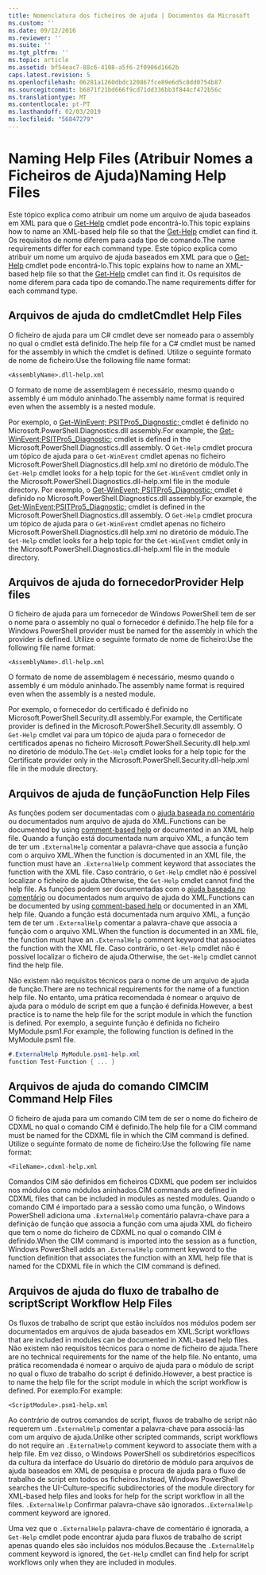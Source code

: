 ```yaml
---
title: Nomenclatura dos ficheiros de ajuda | Documentos da Microsoft
ms.custom: ''
ms.date: 09/12/2016
ms.reviewer: ''
ms.suite: ''
ms.tgt_pltfrm: ''
ms.topic: article
ms.assetid: bf54eac7-88c6-4108-a5f6-2f0906d1662b
caps.latest.revision: 5
ms.openlocfilehash: 06281a1260dbdc120867fce89e6d5c8dd0754b87
ms.sourcegitcommit: b6871f21bd666f9cd71dd336bb3f844cf472b56c
ms.translationtype: MT
ms.contentlocale: pt-PT
ms.lasthandoff: 02/03/2019
ms.locfileid: "56847279"
---
```

# <a name="naming-help-files"></a><span data-ttu-id="a865d-102">Naming Help Files (Atribuir Nomes a Ficheiros de Ajuda)</span><span class="sxs-lookup"><span data-stu-id="a865d-102">Naming Help Files</span></span>

<span data-ttu-id="a865d-103">Este tópico explica como atribuir um nome um arquivo de ajuda baseados em XML para que o [Get-Help](/powershell/module/Microsoft.PowerShell.Core/Get-Help) cmdlet pode encontrá-lo.</span><span class="sxs-lookup"><span data-stu-id="a865d-103">This topic explains how to name an XML-based help file so that the [Get-Help](/powershell/module/Microsoft.PowerShell.Core/Get-Help) cmdlet can find it.</span></span> <span data-ttu-id="a865d-104">Os requisitos de nome diferem para cada tipo de comando.</span><span class="sxs-lookup"><span data-stu-id="a865d-104">The name requirements differ for each command type.</span></span>
<span data-ttu-id="a865d-105">Este tópico explica como atribuir um nome um arquivo de ajuda baseados em XML para que o [Get-Help](/powershell/module/Microsoft.PowerShell.Core/Get-Help) cmdlet pode encontrá-lo.</span><span class="sxs-lookup"><span data-stu-id="a865d-105">This topic explains how to name an XML-based help file so that the [Get-Help](/powershell/module/Microsoft.PowerShell.Core/Get-Help) cmdlet can find it.</span></span> <span data-ttu-id="a865d-106">Os requisitos de nome diferem para cada tipo de comando.</span><span class="sxs-lookup"><span data-stu-id="a865d-106">The name requirements differ for each command type.</span></span>

## <a name="cmdlet-help-files"></a><span data-ttu-id="a865d-107">Arquivos de ajuda do cmdlet</span><span class="sxs-lookup"><span data-stu-id="a865d-107">Cmdlet Help Files</span></span>

<span data-ttu-id="a865d-108">O ficheiro de ajuda para um C# cmdlet deve ser nomeado para o assembly no qual o cmdlet está definido.</span><span class="sxs-lookup"><span data-stu-id="a865d-108">The help file for a C# cmdlet must be named for the assembly in which the cmdlet is defined.</span></span> <span data-ttu-id="a865d-109">Utilize o seguinte formato de nome de ficheiro:</span><span class="sxs-lookup"><span data-stu-id="a865d-109">Use the following file name format:</span></span>

```
<AssemblyName>.dll-help.xml
```

<span data-ttu-id="a865d-110">O formato de nome de assemblagem é necessário, mesmo quando o assembly é um módulo aninhado.</span><span class="sxs-lookup"><span data-stu-id="a865d-110">The assembly name format is required even when the assembly is a nested module.</span></span>

<span data-ttu-id="a865d-111">Por exemplo, o [Get-WinEvent; PSITPro5_Diagnostic; ](/powershell/module/Microsoft.PowerShell.Diagnostics/Get-WinEvent) cmdlet é definido no Microsoft.PowerShell.Diagnostics.dll assembly.</span><span class="sxs-lookup"><span data-stu-id="a865d-111">For example, the [Get-WinEvent;PSITPro5_Diagnostic;](/powershell/module/Microsoft.PowerShell.Diagnostics/Get-WinEvent) cmdlet is defined in the Microsoft.PowerShell.Diagnostics.dll assembly.</span></span> <span data-ttu-id="a865d-112">O `Get-Help` cmdlet procura um tópico de ajuda para o `Get-WinEvent` cmdlet apenas no ficheiro Microsoft.PowerShell.Diagnostics.dll help.xml no diretório de módulo.</span><span class="sxs-lookup"><span data-stu-id="a865d-112">The `Get-Help` cmdlet looks for a help topic for the `Get-WinEvent` cmdlet only in the Microsoft.PowerShell.Diagnostics.dll-help.xml file in the module directory.</span></span>
<span data-ttu-id="a865d-113">Por exemplo, o [Get-WinEvent; PSITPro5_Diagnostic; ](/powershell/module/Microsoft.PowerShell.Diagnostics/Get-WinEvent) cmdlet é definido no Microsoft.PowerShell.Diagnostics.dll assembly.</span><span class="sxs-lookup"><span data-stu-id="a865d-113">For example, the [Get-WinEvent;PSITPro5_Diagnostic;](/powershell/module/Microsoft.PowerShell.Diagnostics/Get-WinEvent) cmdlet is defined in the Microsoft.PowerShell.Diagnostics.dll assembly.</span></span> <span data-ttu-id="a865d-114">O `Get-Help` cmdlet procura um tópico de ajuda para o `Get-WinEvent` cmdlet apenas no ficheiro Microsoft.PowerShell.Diagnostics.dll help.xml no diretório de módulo.</span><span class="sxs-lookup"><span data-stu-id="a865d-114">The `Get-Help` cmdlet looks for a help topic for the `Get-WinEvent` cmdlet only in the Microsoft.PowerShell.Diagnostics.dll-help.xml file in the module directory.</span></span>

## <a name="provider-help-files"></a><span data-ttu-id="a865d-115">Arquivos de ajuda do fornecedor</span><span class="sxs-lookup"><span data-stu-id="a865d-115">Provider Help files</span></span>

<span data-ttu-id="a865d-116">O ficheiro de ajuda para um fornecedor de Windows PowerShell tem de ser o nome para o assembly no qual o fornecedor é definido.</span><span class="sxs-lookup"><span data-stu-id="a865d-116">The help file for a Windows PowerShell provider must be named for the assembly in which the provider is defined.</span></span> <span data-ttu-id="a865d-117">Utilize o seguinte formato de nome de ficheiro:</span><span class="sxs-lookup"><span data-stu-id="a865d-117">Use the following file name format:</span></span>

```
<AssemblyName>.dll-help.xml
```

<span data-ttu-id="a865d-118">O formato de nome de assemblagem é necessário, mesmo quando o assembly é um módulo aninhado.</span><span class="sxs-lookup"><span data-stu-id="a865d-118">The assembly name format is required even when the assembly is a nested module.</span></span>

<span data-ttu-id="a865d-119">Por exemplo, o fornecedor do certificado é definido no Microsoft.PowerShell.Security.dll assembly.</span><span class="sxs-lookup"><span data-stu-id="a865d-119">For example, the Certificate provider is defined in the Microsoft.PowerShell.Security.dll assembly.</span></span> <span data-ttu-id="a865d-120">O `Get-Help` cmdlet vai para um tópico de ajuda para o fornecedor de certificados apenas no ficheiro Microsoft.PowerShell.Security.dll help.xml no diretório de módulo.</span><span class="sxs-lookup"><span data-stu-id="a865d-120">The `Get-Help` cmdlet looks for a help topic for the Certificate provider only in the Microsoft.PowerShell.Security.dll-help.xml file in the module directory.</span></span>

## <a name="function-help-files"></a><span data-ttu-id="a865d-121">Arquivos de ajuda de função</span><span class="sxs-lookup"><span data-stu-id="a865d-121">Function Help Files</span></span>

<span data-ttu-id="a865d-122">As funções podem ser documentadas com o [ajuda baseada no comentário](/powershell/module/microsoft.powershell.core/about/about_comment_based_help) ou documentados num arquivo de ajuda do XML.</span><span class="sxs-lookup"><span data-stu-id="a865d-122">Functions can be documented by using [comment-based help](/powershell/module/microsoft.powershell.core/about/about_comment_based_help) or documented in an XML help file.</span></span> <span data-ttu-id="a865d-123">Quando a função está documentada num arquivo XML, a função tem de ter um `.ExternalHelp` comentar a palavra-chave que associa a função com o arquivo XML.</span><span class="sxs-lookup"><span data-stu-id="a865d-123">When the function is documented in an XML file, the function must have an `.ExternalHelp` comment keyword that associates the function with the XML file.</span></span> <span data-ttu-id="a865d-124">Caso contrário, o `Get-Help` cmdlet não é possível localizar o ficheiro de ajuda.</span><span class="sxs-lookup"><span data-stu-id="a865d-124">Otherwise, the `Get-Help` cmdlet cannot find the help file.</span></span>
<span data-ttu-id="a865d-125">As funções podem ser documentadas com o [ajuda baseada no comentário](/powershell/module/microsoft.powershell.core/about/about_comment_based_help) ou documentados num arquivo de ajuda do XML.</span><span class="sxs-lookup"><span data-stu-id="a865d-125">Functions can be documented by using [comment-based help](/powershell/module/microsoft.powershell.core/about/about_comment_based_help) or documented in an XML help file.</span></span> <span data-ttu-id="a865d-126">Quando a função está documentada num arquivo XML, a função tem de ter um `.ExternalHelp` comentar a palavra-chave que associa a função com o arquivo XML.</span><span class="sxs-lookup"><span data-stu-id="a865d-126">When the function is documented in an XML file, the function must have an `.ExternalHelp` comment keyword that associates the function with the XML file.</span></span> <span data-ttu-id="a865d-127">Caso contrário, o `Get-Help` cmdlet não é possível localizar o ficheiro de ajuda.</span><span class="sxs-lookup"><span data-stu-id="a865d-127">Otherwise, the `Get-Help` cmdlet cannot find the help file.</span></span>

<span data-ttu-id="a865d-128">Não existem não requisitos técnicos para o nome de um arquivo de ajuda de função.</span><span class="sxs-lookup"><span data-stu-id="a865d-128">There are no technical requirements for the name of a function help file.</span></span> <span data-ttu-id="a865d-129">No entanto, uma prática recomendada é nomear o arquivo de ajuda para o módulo de script em que a função é definida.</span><span class="sxs-lookup"><span data-stu-id="a865d-129">However, a best practice is to name the help file for the script module in which the function is defined.</span></span> <span data-ttu-id="a865d-130">Por exemplo, a seguinte função é definida no ficheiro MyModule.psm1.</span><span class="sxs-lookup"><span data-stu-id="a865d-130">For example, the following function is defined in the MyModule.psm1 file.</span></span>

```csharp
#.ExternalHelp MyModule.psm1-help.xml
function Test-Function { ... }
```

## <a name="cim-command-help-files"></a><span data-ttu-id="a865d-131">Arquivos de ajuda do comando CIM</span><span class="sxs-lookup"><span data-stu-id="a865d-131">CIM Command Help Files</span></span>

<span data-ttu-id="a865d-132">O ficheiro de ajuda para um comando CIM tem de ser o nome do ficheiro de CDXML no qual o comando CIM é definido.</span><span class="sxs-lookup"><span data-stu-id="a865d-132">The help file for a CIM command must be named for the CDXML file in which the CIM command is defined.</span></span> <span data-ttu-id="a865d-133">Utilize o seguinte formato de nome de ficheiro:</span><span class="sxs-lookup"><span data-stu-id="a865d-133">Use the following file name format:</span></span>

```
<FileName>.cdxml-help.xml
```

<span data-ttu-id="a865d-134">Comandos CIM são definidos em ficheiros CDXML que podem ser incluídos nos módulos como módulos aninhados.</span><span class="sxs-lookup"><span data-stu-id="a865d-134">CIM commands are defined in CDXML files that can be included in modules as nested modules.</span></span> <span data-ttu-id="a865d-135">Quando o comando CIM é importado para a sessão como uma função, o Windows PowerShell adiciona uma `.ExternalHelp` comentário palavra-chave para a definição de função que associa a função com uma ajuda XML do ficheiro que tem o nome do ficheiro de CDXML no qual o comando CIM é definido.</span><span class="sxs-lookup"><span data-stu-id="a865d-135">When the CIM command is imported into the session as a function, Windows PowerShell adds an `.ExternalHelp` comment keyword to the function definition that associates the function with an XML help file that is named for the CDXML file in which the CIM command is defined.</span></span>

## <a name="script-workflow-help-files"></a><span data-ttu-id="a865d-136">Arquivos de ajuda do fluxo de trabalho de script</span><span class="sxs-lookup"><span data-stu-id="a865d-136">Script Workflow Help Files</span></span>

<span data-ttu-id="a865d-137">Os fluxos de trabalho de script que estão incluídos nos módulos podem ser documentados em arquivos de ajuda baseados em XML.</span><span class="sxs-lookup"><span data-stu-id="a865d-137">Script workflows that are included in modules can be documented in XML-based help files.</span></span> <span data-ttu-id="a865d-138">Não existem não requisitos técnicos para o nome de ficheiro de ajuda.</span><span class="sxs-lookup"><span data-stu-id="a865d-138">There are no technical requirements for the name of the help file.</span></span> <span data-ttu-id="a865d-139">No entanto, uma prática recomendada é nomear o arquivo de ajuda para o módulo de script no qual o fluxo de trabalho do script é definido.</span><span class="sxs-lookup"><span data-stu-id="a865d-139">However, a best practice is to name the help file for the script module in which the script workflow is defined.</span></span> <span data-ttu-id="a865d-140">Por exemplo:</span><span class="sxs-lookup"><span data-stu-id="a865d-140">For example:</span></span>

```
<ScriptModule>.psm1-help.xml
```

<span data-ttu-id="a865d-141">Ao contrário de outros comandos de script, fluxos de trabalho de script não requerem um `.ExternalHelp` comentar a palavra-chave para associá-las com um arquivo de ajuda.</span><span class="sxs-lookup"><span data-stu-id="a865d-141">Unlike other scripted commands, script workflows do not require an `.ExternalHelp` comment keyword to associate them with a help file.</span></span> <span data-ttu-id="a865d-142">Em vez disso, o Windows PowerShell os subdiretórios específicos da cultura da interface do Usuário do diretório de módulo para arquivos de ajuda baseados em XML de pesquisa e procura de ajuda para o fluxo de trabalho de script em todos os ficheiros.</span><span class="sxs-lookup"><span data-stu-id="a865d-142">Instead, Windows PowerShell searches the UI-Culture-specific subdirectories of the module directory for XML-based help files and looks for help for the script workflow in all the files.</span></span> <span data-ttu-id="a865d-143">`.ExternalHelp` Confirmar palavra-chave são ignorados.</span><span class="sxs-lookup"><span data-stu-id="a865d-143">`.ExternalHelp` comment keyword are ignored.</span></span>

<span data-ttu-id="a865d-144">Uma vez que o `.ExternalHelp` palavra-chave de comentário é ignorada, a `Get-Help` cmdlet pode encontrar ajuda para fluxos de trabalho de script apenas quando eles são incluídos nos módulos.</span><span class="sxs-lookup"><span data-stu-id="a865d-144">Because the `.ExternalHelp` comment keyword is ignored, the `Get-Help` cmdlet can find help for script workflows only when they are included in modules.</span></span>